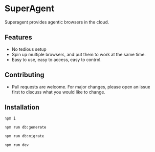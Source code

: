 # SuperAgent

Superagent provides agentic browsers in the cloud.

## Features
- No tedious setup
- Spin up multiple browsers, and put them to work at the same time.
- Easy to use, easy to access, easy to control.

## Contributing

- Pull requests are welcome. For major changes, please open an issue first to discuss what you would like to change.

## Installation

```bash
npm i

npm run db:generate

npm run db:migrate

npm run dev
```
